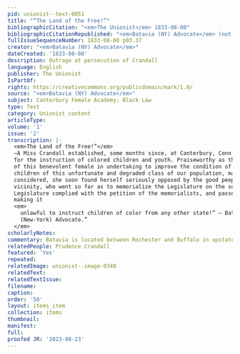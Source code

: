 ```yaml
---
pid: unionist--text-0051
title: "“The Land of the Free!”"
bibliographicCitation: "<em>The Unionist</em> 1833-08-08"
bibliographicCitationRepublished: "<em>Batavia (NY) Advocate</em> (not yet researched)"
fullIssueSequenceNumber: 1833-08-08 p03.37
creator: "<em>Batavia (NY) Advocate</em>"
dateCreated: '1833-08-08'
description: Outrage at persecution of Crandall
language: English
publisher: The Unionist
IsPartOf: 
rights: https://creativecommons.org/publicdomain/mark/1.0/
source: "<em>Batavia (NY) Advocate</em>"
subject: Canterbury Female Academy; Black Law
type: Text
category: Unionist content
articleType: 
volume: '1'
issue: '2'
transcription: |-
  <em>The Land of the Free!”</em>
  —A Miss Crandall established, some months since, at Canterbury, Conn., a school
  for the instruction of colored children and youth. Praiseworthy as the motives
  of this benevolent female in undertaking to improve the condition of the
  children of this unfortunate and degraded class of our population, may be
  considered, she soon found herself seriously opposed by the good people in the
  vicinity, who went so far as to memorialize the Legislature on the subject. The
  Legislature complied with the petition of the memorialists, and passed an act,
  making it
  <em>
    unlawful to instruct children of color from any other state!” – Batavia,
    (New-York) Advocate.”
  </em>
scholarlyNotes: 
commentary: Batavia is located between Rochester and Buffalo in upstate New York.
relatedPeople: Prudence Crandall
featured: 'Yes'
repeated: 
relatedImage: unionist--image-0340
relatedText: 
relatedTextIssue: 
filename: 
caption: 
order: '50'
layout: items_item
collection: items
thumbnail: 
manifest: 
full: 
proofed JR: '2023-08-23'
---
```

